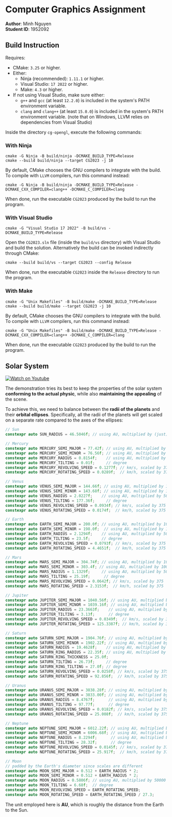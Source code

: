 # Computer Graphics Assignment
**Author**: Minh Nguyen  
**Student ID**: 1952092

## Build Instruction
Requires:
- CMake: `3.25` or higher.
- Either: 
  - Ninja (recommended): `1.11.1` or higher.
  - Visual Studio: `17 2022` or higher.
  - Make: `4.3` or higher.
- If not using Visual Studio, make sure either: 
  - `g++` and `gcc` (at least `12.2.0`) is included in the system's PATH environment variable.
  - `clang` and `clang++` (at least `15.0.0`) is included in the system's PATH environment variable.
    (note that on Windows, LLVM relies on dependencies from Visual Studio)

Inside the directory `cg-opengl`, execute the following commands:

### With Ninja
```commandline
cmake -G Ninja -B build/ninja -DCMAKE_BUILD_TYPE=Release
cmake --build build/ninja --target CG2023 -j 10
```
By default, CMake chooses the GNU compilers to integrate with the build. To compile with `LLVM` compilers, run this 
command instead:
```commandline
cmake -G Ninja -B build/ninja -DCMAKE_BUILD_TYPE=Release -DCMAKE_CXX_COMPILER=clang++ -DCMAKE_C_COMPILER=clang
```
When done, run the executable `CG2023` produced by the build to run the program.

### With Visual Studio
```commandline
cmake -G "Visual Studio 17 2022" -B build/vs -DCMAKE_BUILD_TYPE=Release
```
Open the `CG2023.sln` file (inside the `build/vs` directory) with Visual Studio and build the solution. Alternatively 
the build can be invoked indirectly through CMake:
```commandline
cmake --build build/vs --target CG2023 --config Release
```
When done, run the executable `CG2023` inside the `Release` directory to run the program.

### With Make
```commandline
cmake -G "Unix Makefiles" -B build/make -DCMAKE_BUILD_TYPE=Release
cmake --build build/make --target CG2023 -j 10
```
By default, CMake chooses the GNU compilers to integrate with the build. To compile with `LLVM` compilers, run this 
command instead:
```commandline
cmake -G "Unix Makefiles" -B build/make -DCMAKE_BUILD_TYPE=Release -DCMAKE_CXX_COMPILER=clang++ -DCMAKE_C_COMPILER=clang
```
When done, run the executable `CG2023` produced by the build to run the program.

## Solar System
[![Watch on Youtube](http://img.youtube.com/vi/d3uQE6Lm7Qc/maxresdefault.jpg)](http://www.youtube.com/watch?v=d3uQE6Lm7Qc)

The demonstration tries its best to keep the properties of the solar system **conforming to the actual physic**, while also **maintaining the appealing** of the scene.

To achieve this, we need to balance between the **radii of the planets** and their **orbital ellipses**. Specifically, all the radii of the planets will get scaled on a separate rate compared to the axes of the ellipses:

```cpp
// Sun
constexpr auto SUN_RADIUS = 46.5046f; // using AU, multiplied by (just) 10000

// Mercury
constexpr auto MERCURY_SEMI_MAJOR = 77.42f; // using AU, multiplied by 100
constexpr auto MERCURY_SEMI_MINOR = 76.56f; // using AU, multiplied by 100
constexpr auto MERCURY_RADIUS = 0.8154f;    // using AU, multiplied by 50000
constexpr auto MERCURY_TILTING = 0.01f;     // degree
constexpr auto MERCURY_REVOLVING_SPEED = 0.1277f; // km/s, scaled by 375
constexpr auto MERCURY_ROTATING_SPEED = 0.0289f;  // km/h, scaled by 375

// Venus
constexpr auto VENUS_SEMI_MAJOR = 144.66f; // using AU, multiplied by 100
constexpr auto VENUS_SEMI_MINOR = 143.68f; // using AU, multiplied by 100
constexpr auto VENUS_RADIUS = 2.0227f;    // using AU, multiplied by 50000
constexpr auto VENUS_TILTING = 177.36f;     // degree
constexpr auto VENUS_REVOLVING_SPEED = 0.0934f; // km/s, scaled by 375
constexpr auto VENUS_ROTATING_SPEED = 0.0174f;  // km/h, scaled by 375

// Earth
constexpr auto EARTH_SEMI_MAJOR = 200.0f; // using AU, multiplied by 100
constexpr auto EARTH_SEMI_MINOR = 198.0f;  // using AU, multiplied by 100
constexpr auto EARTH_RADIUS = 2.1294f;    // using AU, multiplied by 50000
constexpr auto EARTH_TILTING = 23.5f;     // degree
constexpr auto EARTH_REVOLVING_SPEED = 0.0793f; // km/s, scaled by 375
constexpr auto EARTH_ROTATING_SPEED = 4.4651f;  // km/h, scaled by 375

// Mars
constexpr auto MARS_SEMI_MAJOR = 304.74f; // using AU, multiplied by 100
constexpr auto MARS_SEMI_MINOR = 303.4f; // using AU, multiplied by 100
constexpr auto MARS_RADIUS = 1.1329f;     // using AU, multiplied by 50000
constexpr auto MARS_TILTING = 25.19f;      // degree
constexpr auto MARS_REVOLVING_SPEED = 0.0642f; // km/s, scaled by 375
constexpr auto MARS_ROTATING_SPEED = 2.3153f;  // km/h, scaled by 375

// Jupiter
constexpr auto JUPITER_SEMI_MAJOR = 1040.56f; // using AU, multiplied by 100
constexpr auto JUPITER_SEMI_MINOR = 1039.16f; // using AU, multiplied by 100
constexpr auto JUPITER_RADIUS = 23.3663f;    // using AU, multiplied by 50000
constexpr auto JUPITER_TILTING = 3.13f;      // degree
constexpr auto JUPITER_REVOLVING_SPEED = 0.0349f;  // km/s, scaled by 375
constexpr auto JUPITER_ROTATING_SPEED = 125.3387f; // km/h, scaled by 375

// Saturn
constexpr auto SATURN_SEMI_MAJOR = 1904.76f; // using AU, multiplied by 100
constexpr auto SATURN_SEMI_MINOR = 1902.22f; // using AU, multiplied by 100
constexpr auto SATURN_RADIUS = 19.4628f;    // using AU, multiplied by 50000
constexpr auto SATURN_RING_RADIUS = 22.35f; // using AU, multiplied by 50000
constexpr auto SATURN_RING_THICKNESS = 25.0f;
constexpr auto SATURN_TILTING = 26.73f;     // degree
constexpr auto SATURN_RING_TILTING = 27.0f; // degree
constexpr auto SATURN_REVOLVING_SPEED = 0.0258f; // km/s, scaled by 375
constexpr auto SATURN_ROTATING_SPEED = 92.856f;  // km/h, scaled by 375

// Uranus
constexpr auto URANUS_SEMI_MAJOR = 3838.28f; // using AU, multiplied by 100
constexpr auto URANUS_SEMI_MINOR = 3833.00f; // using AU, multiplied by 100
constexpr auto URANUS_RADIUS = 8.4767f;      // using AU, multiplied by 50000
constexpr auto URANUS_TILTING = 97.77f;      // degree
constexpr auto URANUS_REVOLVING_SPEED = 0.0182f; // km/s, scaled by 375
constexpr auto URANUS_ROTATING_SPEED = 25.008f;  // km/h, scaled by 375

// Neptune
constexpr auto NEPTUNE_SEMI_MAJOR = 6012.22f; // using AU, multiplied by 100
constexpr auto NEPTUNE_SEMI_MINOR = 6006.68f; // using AU, multiplied by 100
constexpr auto NEPTUNE_RADIUS = 8.2294f;      // using AU, multiplied by 50000
constexpr auto NEPTUNE_TILTING = 28.32f;      // degree
constexpr auto NEPTUNE_REVOLVING_SPEED = 0.0145f; // km/s, scaled by 375
constexpr auto NEPTUNE_ROTATING_SPEED = 25.917f;  // km/h, scaled by 375

// Moon
// padded by the Earth's diameter since scales are different
constexpr auto MOON_SEMI_MAJOR = 0.512 + EARTH_RADIUS * 2;
constexpr auto MOON_SEMI_MINOR = 0.512 + EARTH_RADIUS * 2;
constexpr auto MOON_RADIUS = 0.5806f; // using AU, multiplied by 50000
constexpr auto MOON_TILTING = 6.68f;  // degree
constexpr auto MOON_REVOLVING_SPEED = EARTH_ROTATING_SPEED;
constexpr auto MOON_ROTATING_SPEED = EARTH_ROTATING_SPEED / 27.3;
```

The unit employed here is **AU**, which is roughly the distance from the Earth to the Sun.